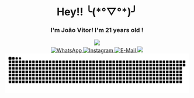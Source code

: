 <div align="center">
  <h1 align="center">Hey!! ╰(*°▽°*)╯</h1>
  <h3 align="center" type="text">I'm João Vitor! I'm 21 years old !</h3>
</div>

<div>
  
</div>


<div align="center">
  <!--
  <a href="https://github.com/joaovtfor"><img width="48%" src="https://github-readme-stats.vercel.app/api?username=joaovtfor&show_icons=true&bg_color=DEG,1C1C1C,778899&title_color=DCDCDC&text_color=DCDCDC&icon_color=C0C0C0&hide_border=true&custom_title=Stats"/></a>
  -->
  <a href="https://github.com/joaovtfor"><img width="48%" src=https://github-readme-stats.vercel.app/api/top-langs/?username=joaovtfor&custom_title=Languages&show_icons=true&bg_color=DEG,778899,1C1C1C&title_color=DCDCDC&text_color=DCDCDC&icon_color=C0C0C0&hide_border=true&layout=compact /></a>
</div>

<div align="center">

  <a href="https://wa.me/5554999303946" target="_blank"/>
  <img alt="WhatsApp" src="https://img.shields.io/badge/WhatsApp-25D366?style=for-the-badge&logo=whatsapp&logoColor=white"/>

  <a href="https://www.instagram.com/joaovtfor" target="_blank"/>
  <img alt="Instagram" src="https://img.shields.io/badge/Instagram-E4405F?style=for-the-badge&logo=instagram&logoColor=white"/>

  <a href = "mailto: joaovtfor@hotmail.com" target="_blank"/>
  <img alt="E-Mail" src="https://img.shields.io/badge/Microsoft_Outlook-0078D4?style=for-the-badge&logo=microsoft-outlook&logoColor=white"/>

  <a href="https://www.linkedin.com/in/joaovtfor/" target="_blank">
  <img src="https://img.shields.io/badge/LinkedIn-0077B5?style=for-the-badge&logo=linkedin&logoColor=white"/>

</div>

<picture>
  <source srcset="https://github.com/joaovtfor/joaovtfor/blob/output/github-snake-dark.svg">
  <img alt="github contribution grid snake animation" src="https://github.com/joaovtfor/joaovtfor/blob/output/github-snake-dark.svg">
</picture>

<!-- <img src="https://img.shields.io/badge/React-20232A?style=for-the-badge&logo=react&logoColor=61DAFB"/> -->
